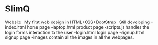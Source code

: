 # SlimQ
Website
-My first web design in HTML+CSS+BootStrap
-Still developing
-index.html home page
-laptop.html product page
-scripts.js handles the login forms interaction to the user
-login.html login page
-signup.html signup page
-images contain all the images in all  the webpages.
